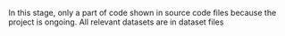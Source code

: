 In this stage, only a part of code shown in source code files because the project is ongoing.
All relevant datasets are in dataset files
